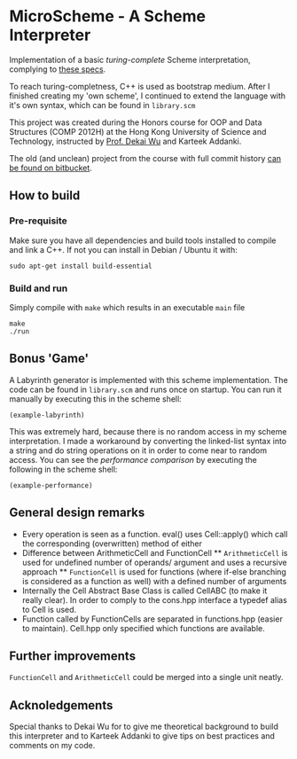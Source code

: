 MicroScheme - A Scheme Interpreter
==================================

Implementation of a basic *turing-complete* Scheme interpretation, complying to [these specs](https://mitpress.mit.edu/sicp/full-text/book/book-Z-H-4.html).

To reach turing-completness, C++ is used as bootstrap medium. After I finished creating my 'own scheme', I continued to extend the language with it's own syntax, which can be found in `library.scm`

This project was created during the Honors course for OOP and Data Structures (COMP 2012H) at the Hong Kong University of Science and Technology, instructed by [Prof. Dekai Wu](http://www.cse.ust.hk/~dekai/) and Karteek Addanki.

The old (and unclean) project from the course with full commit history [can be found on bitbucket](https://bitbucket.org/mindworker/microscheme/overview).

## How to build
### Pre-requisite
Make sure you have all dependencies and build tools installed to compile and link a C++. If not you can install in Debian / Ubuntu it with:
```
sudo apt-get install build-essential
```
### Build and run
Simply compile with `make` which results in an executable `main` file
```
make
./run
```

## Bonus 'Game'
A Labyrinth generator is implemented with this scheme implementation. The code can be found in `library.scm` and runs once on startup. You can run it manually by executing this in the scheme shell:
```
(example-labyrinth)
```
This was extremely hard, because there is no random access in my scheme interpretation. I made a workaround by converting the linked-list syntax into a string and do string operations on it in order to come near to random access. You can see the *performance comparison* by executing the following in the scheme shell:
```
(example-performance)
```

## General design remarks
  * Every operation is seen as a function. eval() uses Cell::apply() which call the corresponding (overwritten) method of either 
  * Difference between ArithmeticCell and FunctionCell
  ** `ArithmeticCell` is used for undefined number of operands/ argument and uses a recursive approach
  ** `FunctionCell` is used for functions (where if-else branching is considered as a function as well) with a defined number of arguments
  * Internally the Cell Abstract Base Class is called CellABC (to make it
    really clear). In order to comply to the cons.hpp interface a typedef 
    alias to Cell is used.
  * Function called by FunctionCells are separated in functions.hpp (easier
    to maintain). Cell.hpp only specified which functions are available.

## Further improvements
`FunctionCell` and `ArithmeticCell` could be merged into a single unit neatly.

## Acknoledgements

Special thanks to Dekai Wu for to give me theoretical background to build this interpreter and to Karteek Addanki to give tips on best practices and comments on my code.
